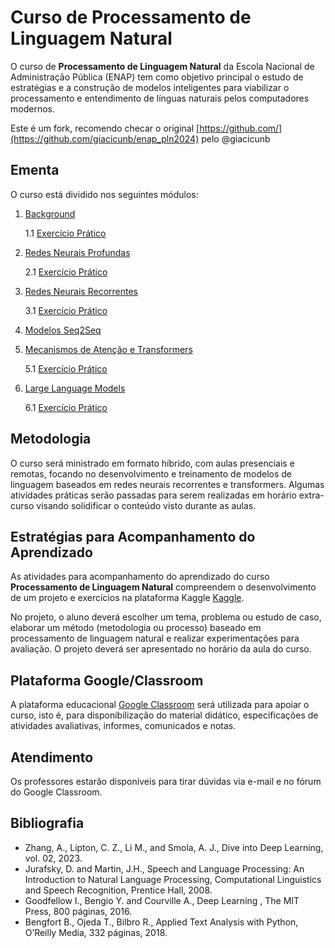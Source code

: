 # Curso de Processamento de Linguagem Natural

O curso de **Processamento de Linguagem Natural** da Escola Nacional de Administração Pública (ENAP) tem como objetivo principal o estudo de estratégias e a construção de modelos inteligentes para viabilizar o processamento e entendimento de línguas naturais pelos computadores modernos.

Este é um fork, recomendo checar o original [https://github.com/](https://github.com/giacicunb/enap_pln2024) pelo @giacicunb

## Ementa

O curso está dividido nos seguintes módulos:

1. [Background](background/README.md)

   1.1 [Exercício Prático](https://www.kaggle.com/t/50aaa286e06347958ebf4e0f1c2a6abd)

2. [Redes Neurais Profundas](dnn/README.md)

   2.1 [Exercício Prático](dnn/ex.md)
   
3. [Redes Neurais Recorrentes](rnn/README.md)

   3.1 [Exercício Prático](rnn/ex.md)

4. [Modelos Seq2Seq](seq2seq/README.md)

5. [Mecanismos de Atenção e Transformers](atention/README.md)

   5.1 [Exercício Prático](atention/ex.md)

6. [Large Language Models](llms/README.md)

   6.1 [Exercício Prático](llms/ex.md)

## Metodologia

O curso será ministrado em formato híbrido, com aulas presenciais e remotas, focando no desenvolvimento e treinamento de modelos de linguagem baseados em redes neurais recorrentes e transformers. Algumas atividades práticas serão passadas para serem realizadas em horário extra-curso visando solidificar o conteúdo visto durante as aulas.

## Estratégias para Acompanhamento do Aprendizado

As atividades para acompanhamento do aprendizado do curso **Processamento de Linguagem Natural** compreendem o desenvolvimento de um projeto e exercícios na plataforma Kaggle [Kaggle](http://www.kaggle.com).

No projeto, o aluno deverá escolher um tema, problema ou estudo de caso, elaborar um método (metodologia ou processo) baseado em processamento de linguagem natural e realizar experimentações para avaliação. O projeto deverá ser apresentado no horário da aula do curso.

## Plataforma Google/Classroom

A plataforma educacional [Google Classroom](https://classroom.google.com/c/NjcwMjAxOTE5NDQ5) será utilizada para apoiar o curso, isto é, para disponibilização do material didático, especificações de atividades avaliativas, informes, comunicados e notas.

## Atendimento

Os professores estarão disponíveis para tirar dúvidas via e-mail e no fórum do Google Classroom.

## Bibliografia

- Zhang, A., Lipton, C. Z., Li M., and Smola, A. J., Dive into Deep Learning, vol. 02, 2023.
- Jurafsky, D. and Martin, J.H., Speech and Language Processing: An Introduction to Natural Language Processing, Computational Linguistics and Speech Recognition, Prentice Hall, 2008.
- Goodfellow I., Bengio Y. and Courville A., Deep Learning , The MIT Press, 800 páginas, 2016.
- Bengfort B., Ojeda T., Bilbro R., Applied Text Analysis with Python, O’Reilly Media, 332 páginas, 2018.

